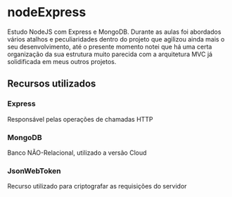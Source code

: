 # nodeExpress
Estudo NodeJS com Express e MongoDB.
Durante as aulas foi abordados vários atalhos e peculiaridades dentro do projeto que agilizou ainda mais o seu desenvolvimento, até o presente momento notei que há uma certa organização da sua estrutura muito parecida com a arquitetura MVC já solidificada em meus outros projetos.

## Recursos utilizados 

### Express
Responsável pelas operações de chamadas HTTP

### MongoDB
Banco NÃO-Relacional, utilizado a versão Cloud

### JsonWebToken
Recurso utilizado para criptografar as requisições do servidor